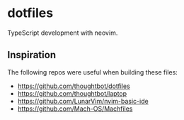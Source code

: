 # dotfiles

TypeScript development with neovim.

## Inspiration

The following repos were useful when building these files:

- https://github.com/thoughtbot/dotfiles
- https://github.com/thoughtbot/laptop
- https://github.com/LunarVim/nvim-basic-ide
- https://github.com/Mach-OS/Machfiles
